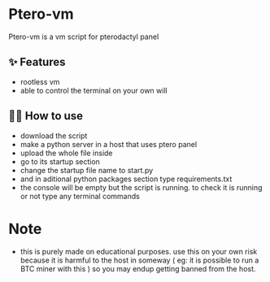 # Ptero-vm

Ptero-vm is a vm script for pterodactyl panel

## ✨ Features

- rootless vm
- able to control the terminal on your own will

## 💁‍♀️ How to use

- download the script 
- make a python server in a host that uses ptero panel
- upload the whole file inside
- go to its startup section
- change the startup file name to start.py
- and in aditional python packages section type requirements.txt
- the console will be empty but the script is running. to check it is running or not type any terminal commands

# Note

- this is purely made on educational purposes. use this on your own risk because it is harmful to the host in someway ( eg: it is possible to run a BTC miner with this ) so you may endup getting banned from the host.
